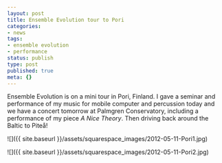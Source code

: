 ```yaml
---
layout: post
title: Ensemble Evolution tour to Pori
categories:
- news
tags:
- ensemble evolution
- performance
status: publish
type: post
published: true
meta: {}
---
```


Ensemble Evolution is on a mini tour in Pori, Finland. I gave a seminar and performance of my music for mobile computer and percussion today and we have a concert tomorrow at Palmgren Conservatory, including a performance of my piece _A Nice Theory_. Then driving back around the Baltic to Piteå!

![]({{ site.baseurl }}/assets/squarespace_images/2012-05-11-Pori1.jpg)

![]({{ site.baseurl }}/assets/squarespace_images/2012-05-11-Pori2.jpg)
